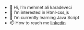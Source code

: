 - 👋 Hi, I’m mehmet ali karadeveci
- 👀 I’m interested in Html-css,js
- 🌱 I’m currently learning Java Script
- 📫 How to reach me [linkedin](https://www.linkedin.com/in/mehmet-ali-karadeveci-073799203/)

<!---
memetalii/memetalii is a ✨ special ✨ repository because its `README.md` (this file) appears on your GitHub profile.
You can click the Preview link to take a look at your changes.
--->
